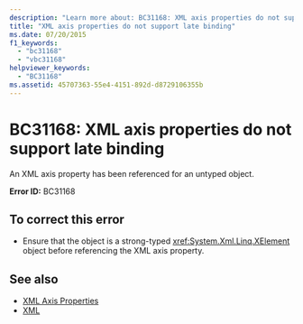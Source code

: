 ```yaml
---
description: "Learn more about: BC31168: XML axis properties do not support late binding"
title: "XML axis properties do not support late binding"
ms.date: 07/20/2015
f1_keywords:
  - "bc31168"
  - "vbc31168"
helpviewer_keywords:
  - "BC31168"
ms.assetid: 45707363-55e4-4151-892d-d8729106355b
---
```

# BC31168: XML axis properties do not support late binding

An XML axis property has been referenced for an untyped object.

 **Error ID:** BC31168

## To correct this error

- Ensure that the object is a strong-typed <xref:System.Xml.Linq.XElement> object before referencing the XML axis property.

## See also

- [XML Axis Properties](../xml-axis/index.md)
- [XML](../../programming-guide/language-features/xml/index.md)
